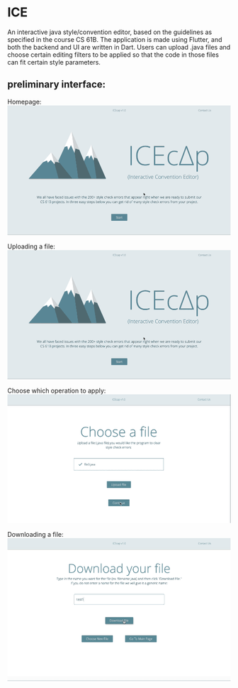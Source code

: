 # ICE
 An interactive java style/convention editor, based on the guidelines as specified in the course CS 61B.
 The application is made using Flutter, and both the backend and UI are written in Dart. 
 Users can upload .java files and choose certain editing filters to be applied so that the code in those files can fit certain style parameters. 
 
 ## preliminary interface:
 
 Homepage: 
 ![](assets/choose_file.gif)
 
 Uploading a file: 
 ![](assets/choose_file.gif)
 
 Choose which operation to apply: 
 ![](assets/actions.gif)
 
 Downloading a file: 
 ![](assets/download.gif)
